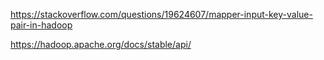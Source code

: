 https://stackoverflow.com/questions/19624607/mapper-input-key-value-pair-in-hadoop

https://hadoop.apache.org/docs/stable/api/
